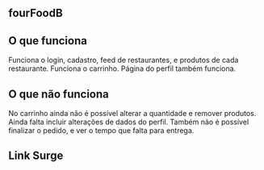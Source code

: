 ## fourFoodB

## O que funciona
Funciona o login, cadastro, feed de restaurantes, e produtos de cada restaurante. Funciona o carrinho. Página do perfil também funciona.

## O que não funciona
No carrinho ainda não é possível alterar a quantidade e remover produtos. Ainda falta incluir alterações de dados do perfil. Também não é possível finalizar o pedido, e ver o tempo que falta para entrega.

## Link Surge

